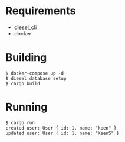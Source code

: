# Requirements

* diesel_cli
* docker

# Building

``` console
$ docker-compose up -d
$ diesel database setup
$ cargo build
```

# Running

``` console
$ cargo run
created user: User { id: 1, name: "keen" }
updated user: User { id: 1, name: "KeenS" }
```
